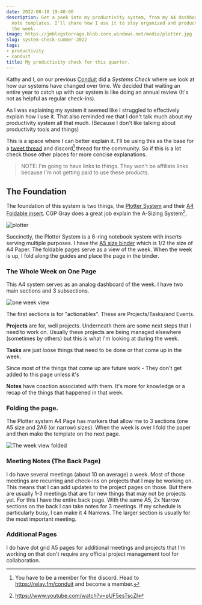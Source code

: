 ```yaml
---
date: 2022-08-18 19:40:00
description: Get a peek into my productivity system, from my A4 dashboard to my meeting
  note templates. I'll share how I use it to stay organized and productive throughout
  the week.
image: https://jmblogstorrage.blob.core.windows.net/media/plotter.jpg
slug: system-check-summer-2022
tags:
- productivity
- conduit
title: My productivity check for this quarter.
---
```


Kathy and I, on our previous [Conduit](https://relay.fm/conduit/29) did a _Systems Check_ where we look at how our systems have changed over time. We decided that waiting an entire year to catch up with our system is like doing an annual review (It's not as helpful as regular check-ins).

As I was explaining my system it seemed like I struggled to effectively explain how I use it. That also reminded me that I don't talk much about my productivity system all that much. (Because I don't like talking about productivity tools and things)

This is a space where I can better explain it. I'll be using this as the base for a [tweet thread](https://twitter.com/kjaymiller/status/1560354547607842816?s=20&t=zekxLpmmkNOKl-DIptk5eA) and discord[^1] thread for the community. So if this is a lot check those other places for more concise explanations.

> NOTE: I'm going to have links to things. They won't be affiliate links because I'm not getting paid to use these products.

## The Foundation

The foundation of this system is two things, the [Plotter System] and their [A4 Foldable insert](https://plotterusa.com/products/4mm-dot-grid-40-sheets-2-books-plt0014-a4-size/). CGP Gray does a great job explain the A-Sizing System[^2].


![plotter](https://jmblogstorrage.blob.core.windows.net/media/plotter.jpg)

Succinctly, the Plotter System is a 6-ring notebook system with inserts serving multiple purposes. I have the [A5 size binder](https://plotterusa.com/products/shrink-6-ring-leather-binder-plt5003-a5-size/) which is 1/2 the size of A4 Paper. The foldable pages serve as a view of the week. When the week is up, I fold along the guides and place the page in the binder.

### The Whole Week on One Page

This A4 system serves as an analog dashboard of the week. I have two main sections and 3 subsections.

![one week view](https://jmblogstorrage.blob.core.windows.net/media/week_view.jpg)

The first sections is for "actionables". These are Projects/Tasks/and Events.

**Projects** are for, well projects. Underneath them are some next steps that I need to work on. Usually these projects are being managed elsewhere (sometimes by others) but this is what I'm looking at during the week.

**Tasks** are just loose things that need to be done or that come up in the week.

Since most of the things that come up are future work - They don't get added to this page unless it's

**Notes** have coaction associated with them. It's more for knowledge or a recap of the things that happened in that week.

### Folding the page.

The Plotter system A4 Page has markers that allow me to 3 sections (one A5 size and 2A6 (or narrow) sizes). When the week is over I fold the paper and then make the template on the next page.

![The week view folded](https://jmblogstorrage.blob.core.windows.net/media/folded_week_view.jpg)

### Meeting Notes (The Back Page)

I do have several meetings (about 10 on average) a week. Most of those meetings are recurring and check-ins on projects that I may be working on. This means that I can add updates to the project pages on those. But there are usually 1-3 meetings that are for new things that may not be projects yet.  For this I have the entire back page. With the same A5, 2x Narrow sections on the back I can take notes for 3 meetings. If my schedule is particularly busy, I can make it 4 Narrows. The larger section is usually for the most important meeting.

### Additional Pages

I do have dot grid A5 pages for additional meetings and projects that I'm working on that don't require any official project management tool for collaboration.

[^1]: You have to be a member for the discord. Head to <https://relay.fm/conduit> and become a member.
[^2]: https://www.youtube.com/watch?v=pUF5esTscZI


[Conduit]: https://relay.fm/conduit/29
[Plotter System]: https://plotterusa.com
